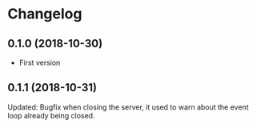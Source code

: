 Changelog
=======

0.1.0 (2018-10-30)
------------------

* First version

0.1.1 (2018-10-31)
------------------
Updated: Bugfix when closing the server, it used to warn
about the event loop already being closed.

